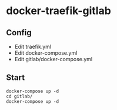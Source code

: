 # docker-traefik-gitlab

## Config

* Edit traefik.yml 
* Edit docker-compose.yml
* Edit gitlab/docker-compose.yml

## Start

```
docker-compose up -d
cd gitlab/
docker-compose up -d
```
